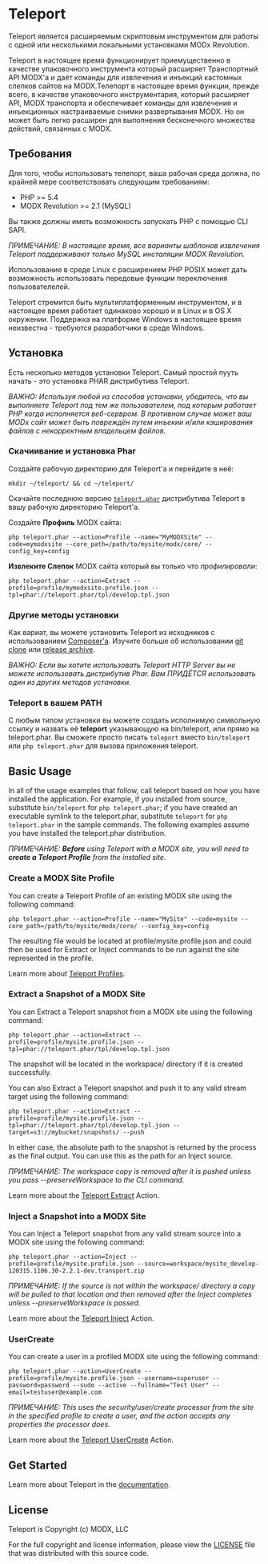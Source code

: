 # Teleport

Teleport является расширяемым скриптовым инструментом для работы с одной или несколькими локальными установками MODx Revolution.

Teleport в настоящее время функционирует приемущественно в качестве упаковочного инструмента который расширяет Транспортный API MODX'а и даёт команды для извлечения и инъекций кастомных слепков сайтов на MODX.Телепорт в настоящее время функции, прежде всего, в качестве упаковочного инструментария, который расширяет API, MODX транспорта и обеспечивает команды для извлечения и инъекционных настраиваемые снимки развертывания MODX. Но он может быть легко расширен для выполнения бесконечного множества действий, связанных с MODX.


## Требования

Для того, чтобы использовать телепорт, ваша рабочая среда должна, по крайней мере соответствовать следующим требованиям:

* PHP >= 5.4
* MODX Revolution >= 2.1 (MySQL)

Вы также должны иметь возможность запускать PHP с помощью CLI SAPI.

_ПРИМЕЧАНИЕ: В настоящее время, все варианты шаблонов извлечения Teleport поддерживают только MySQL инсталяции MODX Revolution._

Использование в среде Linux с расширением PHP POSIX может дать возможность использовать передовые функции переключения пользователелей.

Teleport стремится быть мультиплатформенным инструментом, и в настоящее время работает одинаково хорошо и в Linux и в OS X окружении. Поддержка на платформе Windows в настоящее время неизвестна - требуются разработчики в среде Windows.


## Установка

Есть несколько методов установки Teleport. Самый простой пууть начать - это установка PHAR дистрибутива Teleport.

_ВАЖНО: Используя любой из способов установки, убедитесь, что вы выполняете Teleport под тем же пользователем, под которым работает PHP когда исполняется веб-сервром. В противном случае может ваш MODx сайт может быть повреждён путем инъекии и/или кэширования файлов с некорректным владельцем файлов._

### Скачиивание и установка Phar

Создайте рабочую директорию для Teleport'а и перейдите в неё:

    mkdir ~/teleport/ && cd ~/teleport/

Скачайте последнюю версию [`teleport.phar`](http://modx.s3.amazonaws.com/releases/teleport/teleport.phar "teleport.phar") дистрибутива Teleport в вашу рабочую директорию Teleport'а.

Создайте **Профиль** MODX сайта:

    php teleport.phar --action=Profile --name="MyMODXSite" --code=mymodxsite --core_path=/path/to/mysite/modx/core/ --config_key=config

**Извлеките Слепок** MODX сайта который вы только что _профилировали_:

    php teleport.phar --action=Extract --profile=profile/mymodxsite.profile.json --tpl=phar://teleport.phar/tpl/develop.tpl.json


### Другие методы установки

Как вариат, вы можете установить Teleport из исходников с использованием [Composer'а](http://getcomposer.org/). Изучите больше об использовании [git clone](doc/install/git-clone.md) или [release archive](doc/install/releases.md).

_ВАЖНО: Если вы хотите использовать Teleport HTTP Server вы не можете использовать дистрибутив Phar. Вам ПРИДЁТСЯ использовать один из других методов установки._

### Teleport в вашем PATH

С любым типом установки вы можете создать исполнимую символьную ссылку и назвать её **teleport** указывающую на bin/teleport, или прямо на teleport.phar. Вы сможете просто писать `teleport` вместо `bin/teleport` или `php teleport.phar` для вызова приложения teleport.


## Basic Usage

In all of the usage examples that follow, call teleport based on how you have installed the application. For example, if you installed from source, substitute `bin/teleport` for `php teleport.phar`; if you have created an executable symlink to the teleport.phar, substitute `teleport` for `php teleport.phar` in the sample commands. The following examples assume you have installed the teleport.phar distribution.

_ПРИМЕЧАНИЕ: **Before** using Teleport with a MODX site, you will need to **create a Teleport Profile** from the installed site._

### Create a MODX Site Profile

You can create a Teleport Profile of an existing MODX site using the following command:

    php teleport.phar --action=Profile --name="MySite" --code=mysite --core_path=/path/to/mysite/modx/core/ --config_key=config

The resulting file would be located at profile/mysite.profile.json and could then be used for Extract or Inject commands to be run against the site represented in the profile.

Learn more about [Teleport Profiles](doc/use/profile.md).

### Extract a Snapshot of a MODX Site

You can Extract a Teleport snapshot from a MODX site using the following command:

    php teleport.phar --action=Extract --profile=profile/mysite.profile.json --tpl=phar://teleport.phar/tpl/develop.tpl.json

The snapshot will be located in the workspace/ directory if it is created successfully.

You can also Extract a Teleport snapshot and push it to any valid stream target using the following command:

    php teleport.phar --action=Extract --profile=profile/mysite.profile.json --tpl=phar://teleport.phar/tpl/develop.tpl.json --target=s3://mybucket/snapshots/ --push

In either case, the absolute path to the snapshot is returned by the process as the final output. You can use this as the path for an Inject source.

_ПРИМЕЧАНИЕ: The workspace copy is removed after it is pushed unless you pass --preserveWorkspace to the CLI command._

Learn more about the [Teleport Extract](doc/use/extract.md) Action.

### Inject a Snapshot into a MODX Site

You can Inject a Teleport snapshot from any valid stream source into a MODX site using the following command:

    php teleport.phar --action=Inject --profile=profile/mysite.profile.json --source=workspace/mysite_develop-120315.1106.30-2.2.1-dev.transport.zip

_ПРИМЕЧАНИЕ: If the source is not within the workspace/ directory a copy will be pulled to that location and then removed after the Inject completes unless --preserveWorkspace is passed._

Learn more about the [Teleport Inject](doc/use/inject.md) Action.

### UserCreate

You can create a user in a profiled MODX site using the following command:

    php teleport.phar --action=UserCreate --profile=profile/mysite.profile.json --username=superuser --password=password --sudo --active --fullname="Test User" --email=testuser@example.com

_ПРИМЕЧАНИЕ: This uses the security/user/create processor from the site in the specified profile to create a user, and the action accepts any properties the processor does._

Learn more about the [Teleport UserCreate](doc/use/user-create.md) Action.


## Get Started

Learn more about Teleport in the [documentation](doc/index.md).

## License

Teleport is Copyright (c) MODX, LLC

For the full copyright and license information, please view the [LICENSE](./LICENSE "LICENSE") file that was distributed with this source code.
